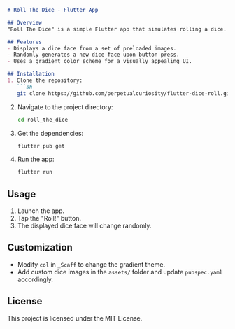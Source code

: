 ```markdown
# Roll The Dice - Flutter App

## Overview
"Roll The Dice" is a simple Flutter app that simulates rolling a dice. Upon pressing the "Roll!" button, a new dice face is randomly displayed. The app features a gradient-themed interface and a responsive layout.

## Features
- Displays a dice face from a set of preloaded images.
- Randomly generates a new dice face upon button press.
- Uses a gradient color scheme for a visually appealing UI.

## Installation
1. Clone the repository:
   ```sh
   git clone https://github.com/perpetualcuriosity/flutter-dice-roll.git
   ```
2. Navigate to the project directory:
   ```sh
   cd roll_the_dice
   ```
3. Get the dependencies:
   ```sh
   flutter pub get
   ```
4. Run the app:
   ```sh
   flutter run
   ```

## Usage
1. Launch the app.
2. Tap the "Roll!" button.
3. The displayed dice face will change randomly.

## Customization
- Modify `col` in `_Scaff` to change the gradient theme.
- Add custom dice images in the `assets/` folder and update `pubspec.yaml` accordingly.

## License
This project is licensed under the MIT License.
```

